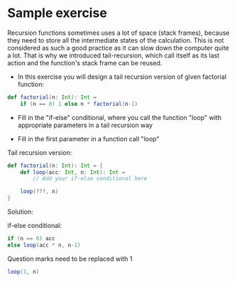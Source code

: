 # Sample exercise

Recursion functions sometimes uses a lot of space (stack frames), because they need to store all the intermediate states of the calculation. This is not considered as such a good practice as it can slow down the computer quite a lot. That is why we introduced tail-recursion, which call itself as its last action and the function's stack frame can be reused.

* In this exercise you will design a tail recursion version of given factorial function:

```scala
def factorial(n: Int): Int =
	if (n == 0) 1 else n * factorial(n-1)
```

* Fill in the "if-else" conditional, where you call the function "loop" with appropriate parameters in a tail recursion way

* Fill in the first parameter in a function call "loop"

Tail recursion version:

```scala
def factorial(n: Int): Int = {
	def loop(acc: Int, n: Int): Int =
		// Add your if-else conditional here

	loop(???, n) 
}
```


Solution:

if-else conditional:

```scala
if (n == 0) acc
else loop(acc * n, n-1)
```

Question marks need to be replaced with 1
```scala
loop(1, n)
```
